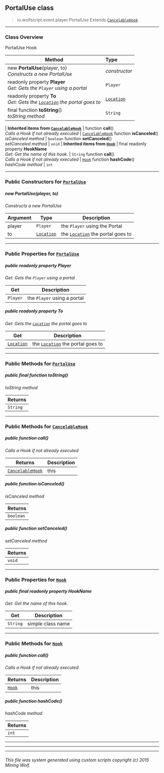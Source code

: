 ## PortalUse __class__

>io.wolfscript.event.player.PortalUse
>Extends [`CancelableHook`](../../hook/CancelableHook.md)

---

### Class Overview

PortalUse Hook

Method | Type   
--- | :--- 
new __PortalUse__(player, to) <br> _Constructs a new PortalUse_ | _constructor_
 readonly property __Player__ <br> _Get: Gets the `Player` using a portal_ | `Player`
 readonly property __To__ <br> _Get: Gets the [`Location`](../../api/world/position/Location.md) the portal goes to_ | [`Location`](../../api/world/position/Location.md)
final function __toString__() <br> _toString method_ | `String`
 |
__Inherited items from [`CancelableHook`](../../hook/CancelableHook.md)__ |
 function __call__() <br> _Calls a Hook if not already executed_ | [`CancelableHook`](../../hook/CancelableHook.md)
 function __isCanceled__() <br> _isCanceled method_ | `boolean`
 function __setCanceled__() <br> _setCanceled method_ | `void`
 |
__Inherited items from [`Hook`](../../hook/Hook.md)__ |
final readonly property __HookName__ <br> _Get: Get the name of this hook._ | `String`
 function __call__() <br> _Calls a Hook if not already executed_ | [`Hook`](../../hook/Hook.md)
 function __hashCode__() <br> _hashCode method_ | `int`







---

### Public Constructors for [`PortalUse`](PortalUse.md)

##### <a id='portaluse'></a>new __PortalUse__(player, to) 

_Constructs a new PortalUse_

Argument | Type | Description  
--- | --- | --- 
player | `Player` | the `Player` using the Portal
to | [`Location`](../../api/world/position/Location.md) | the [`Location`](../../api/world/position/Location.md) the portal goes to

---

### Public Properties for [`PortalUse`](PortalUse.md)

##### <a id='player'></a>public  readonly property __Player__

_Get: Gets the `Player` using a portal_

Get | Description
--- | --- 
`Player` | the `Player` using a portal



##### <a id='to'></a>public  readonly property __To__

_Get: Gets the [`Location`](../../api/world/position/Location.md) the portal goes to_

Get | Description
--- | --- 
[`Location`](../../api/world/position/Location.md) | the [`Location`](../../api/world/position/Location.md) the portal goes to



---

### Public Methods for [`PortalUse`](PortalUse.md)

##### <a id='tostring'></a>public final function __toString__()

_toString method_

Returns | 
--- | 
`String` |


---

### Public Methods for [`CancelableHook`](../../hook/CancelableHook.md)

##### <a id='call'></a>public  function __call__()

_Calls a Hook if not already executed_

Returns | Description
--- | --- 
[`CancelableHook`](../../hook/CancelableHook.md) | this


##### <a id='iscanceled'></a>public  function __isCanceled__()

_isCanceled method_

Returns | 
--- | 
`boolean` |


##### <a id='setcanceled'></a>public  function __setCanceled__()

_setCanceled method_

Returns | 
--- | 
`void` |


---

### Public Properties for [`Hook`](../../hook/Hook.md)

##### <a id='hookname'></a>public final readonly property __HookName__

_Get: Get the name of this hook._

Get | Description
--- | --- 
`String` | simple class name



---

### Public Methods for [`Hook`](../../hook/Hook.md)

##### <a id='call'></a>public  function __call__()

_Calls a Hook if not already executed_

Returns | Description
--- | --- 
[`Hook`](../../hook/Hook.md) | this


##### <a id='hashcode'></a>public  function __hashCode__()

_hashCode method_

Returns | 
--- | 
`int` |


---


---


---


###### This file was system generated using custom scripts copyright (c) 2015 Mining Wolf.
	

